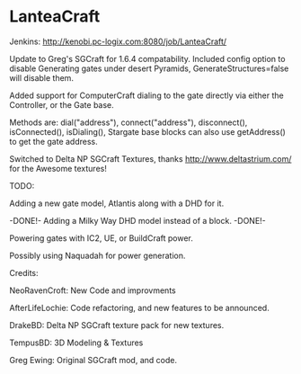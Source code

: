 LanteaCraft
================
Jenkins: http://kenobi.pc-logix.com:8080/job/LanteaCraft/

Update to Greg's SGCraft for 1.6.4 compatability.
Included config option to disable Generating gates under desert Pyramids, GenerateStructures=false will disable them.

Added support for ComputerCraft dialing to the gate directly via either the Controller, or the Gate base.

Methods are: dial("address"), connect("address"), disconnect(), isConnected(), isDialing(), Stargate base blocks can also use getAddress() to get the gate address.

Switched to Delta NP SGCraft Textures, thanks http://www.deltastrium.com/ for the Awesome textures!



TODO:

Adding a new gate model, Atlantis along with a DHD for it.

-DONE!- Adding a Milky Way DHD model instead of a block. -DONE!-

Powering gates with IC2, UE, or BuildCraft power.

Possibly using Naquadah for power generation.



Credits:

NeoRavenCroft: New Code and improvments

AfterLifeLochie: Code refactoring, and new features to be announced.

DrakeBD: Delta NP SGCraft texture pack for new textures.

TempusBD: 3D Modeling & Textures

Greg Ewing: Original SGCraft mod, and code.

